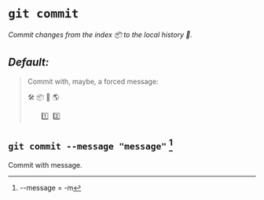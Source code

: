# `git commit`

_Commit changes from the index :package: to the local history :page_with_curl:._

## **_Default:_**

> Commit with, maybe, a forced message:
>
> :hammer_and_wrench: :package: :page_with_curl: :earth_americas:
>
> &nbsp; &nbsp; &nbsp; &nbsp;:one:&nbsp; :two:

## `git commit --message "message"` [^m]

Commit with message.

[^m]: --message = -m
